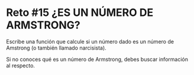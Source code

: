 <!-- trunk-ignore-all(prettier) -->
# Reto #15 ¿ES UN NÚMERO DE ARMSTRONG?

Escribe una función que calcule si un número dado es un número de Amstrong (o también llamado narcisista).

Si no conoces qué es un número de Armstrong, debes buscar información al respecto.
